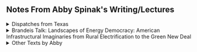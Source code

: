 ## Notes From Abby Spinak's Writing/Lectures

<details>
  <summary> Dispatches from Texas </summary>
  
  ![image](https://user-images.githubusercontent.com/34726888/163501064-4458ef0f-3adc-4939-b8e3-7a800491aaeb.png) 
 

  ### Reading Notes
    
[Twenty-First Century Oil Encounter: Dispatches from Texas](https://www.technologystories.org/the-twenty-first-century-oil-encounter-dispatches-from-texas/) also [here](http://gofile.me/6WhDC/NzMIaT69U)

 ``` 
 Energy Humanities
 Petrofication
  
  1. Hell or High Water, Petrofication
  2. Cities of Salt
  3. Oil Encounter
  4. Historically Speaking, energy production part of everyday life
  5. Promise of mineral energy
  -
  6. stories we tell about oil
  7. houston, baytown nature center
  8. images
  9. brownwood neighborhood, survival civic associations
  10. Flooding eventually wins, buyouts
  11. Increasing flooding, houston's easter island
  12. ocean star, galveston museum
  13.images
  14. museum exhibits
  15. images, public outreach
  16. cheap nature, progressive closure
  17. lengths to keep industry alive
  18. Hell or high water
  19. Oldest Trick in The Book, mineral rights
  20. Oil as Deux ex Machina
  21. Oil Prices in Film Release
  22. Slow Violence
  23. summary beginning
  24. dystopian stories
  25. we need reduced consumption
  
  ```
  <details>
    <summary> Excerpts + Images </summary> 
    
  #### kindest thing you could say 
  ![image](https://user-images.githubusercontent.com/34726888/163501625-085553a8-7807-4bf2-89c9-b8a6ff1487c0.png)

  #### imagine your role
![image](https://user-images.githubusercontent.com/34726888/163501748-7fcff613-afc4-4add-b991-864ac7409cba.png)

####   abby at her prime  
  ![image](https://user-images.githubusercontent.com/34726888/163501795-02547c8d-0e98-4901-85e8-f561c7905c0c.png)

    
#### cheap nature
![image](https://user-images.githubusercontent.com/34726888/163502105-596b0c4f-99a2-4dd6-99d2-01bc4873394d.png)

#### lengths people will go
![image](https://user-images.githubusercontent.com/34726888/163502182-7a7ab6c4-162a-419f-96c5-427da9063377.png)
    
 #### pg 19, Escrutiatingly Technical + Oldest Trick in The Book
 ![image](https://user-images.githubusercontent.com/34726888/163502668-d819145e-7a88-4261-9578-60f95fdf6ce2.png)


  </details>
  </details>


<details>
  <Summary> Brandeis Talk: Landscapes of Energy Democracy: American Infrastructural 
    Imaginaries from Rural Electrification to the Green New Deal </summary>
  
..  
..  
[Link to Talk Here](https://brandeis.zoom.us/rec/share/o4O8tgyrDDPICkPaN_15jrwXQcPCYt9cqMuQUpfOngnrxqUKaIfGmWXgqnKl5yC.pBGHhL5NOu97HxRk)

  **Citation** 
_Landscapes of Energy Democracy: American Infrastructural 
Imaginaries from Rural Electrification to the Green New Deal,” The 
Richard Saivetz Annual Memorial Architectural Lecture, Brandeis 
University (November 2021)_
  
  ### Summary 
  * Talk grounded itself in the Glasgow protests outside of the COP conference. 
  * Discussed ideas of energy democracy and Green New Deal activism
  * Discussed the history of REA (rural electrification) and its alighnment with pro-growth mentalities
  * Conclusion is an idea that "clean energy" is flawed, we need reduction of consumption. 
  
  ### What Stood Out To Me
  

  * Idea that electricifation during REA encouraged(required) growth in part by making sure residents had access to loans to buy appliances and by putting demands on cooperatives. 
  * Electrification took women out of many of the farming tasks, creating conditions where the division of labor was such that women were away from men making decisions in the farm, and were relegated to the home. It did not however significantly reduce work. 
  * The profession of urban planning is more or less the same age as widespread electrification. 
  * Alisa Aturbe (sp?)'s work where she describes how we have a society where "spatial paradigms are made logical only by fossil fuel abundance"
  * We have seperated energy production from energy consumption. This was labled clean initially because there was not smoke at the site of consumption. 
  * USAID has spread its model of energy cooperatives to the global south. 

  **Delightful**
    ![image](https://user-images.githubusercontent.com/34726888/163587250-2e6c1c62-8d87-4611-9f94-e0f772b3a712.png)

  **spatial paradigms that are made logical only by fossil fuel abundance**
  ![image](https://user-images.githubusercontent.com/34726888/163587329-840a2853-894b-4d26-9e0d-f47ee5227183.png)


</details>

  
  <details>
    <summary> Other Texts by Abby </summary>
    
“Preface,” Democracy Electric: Energy and Economic Citizenship in an 
Urbanizing America (under review, University of Chicago Press). 
Democracy Electric, Chapter 2: “The Wired Hand” and Chapter 3: “A 
Landscape of Indebtedness”


“Co-ops Against Castroism: USAID and the Electrification of the Global 
Countryside,” in W. Bernard Carlson and Erik M. Conway (eds.), New 
Approaches to the History of Electrification (under review, University of
Virginia Press). 

  </details>
